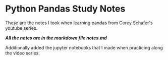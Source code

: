 # Python Pandas Study Notes

These are the notes I took when learning pandas from Corey Schafer's youtube series. 

***All the notes are in the markdown file notes.md***

Additionally added the jupyter notebooks that I made when practicing along the video series. 